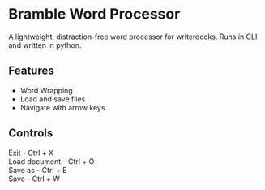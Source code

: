 # Bramble Word Processor

A lightweight, distraction-free word processor for writerdecks. Runs in CLI and written in python.

## Features
 - Word Wrapping
 - Load and save files
 - Navigate with arrow keys

## Controls
Exit - Ctrl + X  
Load document - Ctrl + O  
Save as - Ctrl + E  
Save - Ctrl + W  
